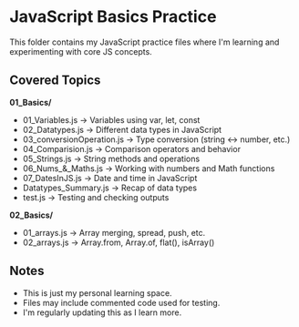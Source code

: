# JavaScript Basics Practice

This folder contains my JavaScript practice files where I'm learning and experimenting with core JS concepts.

## Covered Topics

**01_Basics/**
- 01_Variables.js → Variables using var, let, const
- 02_Datatypes.js → Different data types in JavaScript
- 03_conversionOperation.js → Type conversion (string ↔ number, etc.)
- 04_Comparision.js → Comparison operators and behavior
- 05_Strings.js → String methods and operations
- 06_Nums_&_Maths.js → Working with numbers and Math functions
- 07_DatesInJS.js → Date and time in JavaScript
- Datatypes_Summary.js → Recap of data types
- test.js → Testing and checking outputs

**02_Basics/**
- 01_arrays.js → Array merging, spread, push, etc.
- 02_arrays.js → Array.from, Array.of, flat(), isArray()

## Notes

- This is just my personal learning space.
- Files may include commented code used for testing.
- I'm regularly updating this as I learn more.
